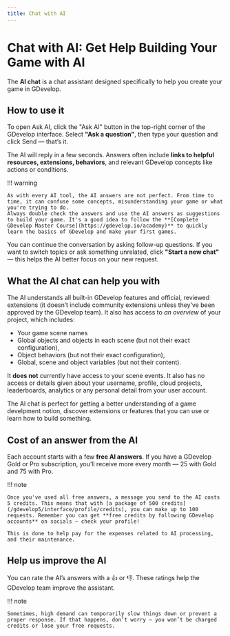 ```yaml
---
title: Chat with AI
---
```

# Chat with AI: Get Help Building Your Game with AI

The **AI chat** is a chat assistant designed specifically to help you create your game in GDevelop.

## How to use it

To open Ask AI, click the "Ask AI" button in the top-right corner of the GDevelop interface. Select **"Ask a question"**, then type your question and click Send — that’s it.

The AI will reply in a few seconds. Answers often include **links to helpful resources, extensions, behaviors**, and relevant GDevelop concepts like actions or conditions.

!!! warning

    As with every AI tool, the AI answers are not perfect. From time to time, it can confuse some concepts, misunderstanding your game or what you're trying to do.
    Always double check the answers and use the AI answers as suggestions to build your game. It's a good idea to follow the **[Complete GDevelop Master Course](https://gdevelop.io/academy)** to quickly learn the basics of GDevelop and make your first games.

You can continue the conversation by asking follow-up questions. If you want to switch topics or ask something unrelated, click **"Start a new chat"** — this helps the AI better focus on your new request.

## What the AI chat can help you with

The AI understands all built-in GDevelop features and official, reviewed extensions (it doesn’t include community extensions unless they’ve been approved by the GDevelop team). It also has access to *an overview* of your project, which includes:

- Your game scene names
- Global objects and objects in each scene (but not their exact configuration),
- Object behaviors (but not their exact configuration),
- Global, scene and object variables (but not their content).

It **does not** currently have access to your scene events. It also has no access or details given about your username, profile, cloud projects, leaderboards, analytics or any personal detail from your user account.

The AI chat is perfect for getting a better understanding of a game develpment notion, discover extensions or features that you can use or learn how to build something.


## Cost of an answer from the AI

Each account starts with a few **free AI answers**. If you have a GDevelop Gold or Pro subscription, you’ll receive more every month — 25 with Gold and 75 with Pro.

!!! note

    Once you've used all free answers, a message you send to the AI costs 5 credits. This means that with [a package of 500 credits](/gdevelop5/interface/profile/credits), you can make up to 100 requests. Remember you can get **free credits by following GDevelop accounts** on socials — check your profile!

    This is done to help pay for the expenses related to AI processing, and their maintenance.


## Help us improve the AI

You can rate the AI’s answers with a 👍 or 👎. These ratings help the GDevelop team improve the assistant.

!!! note

    Sometimes, high demand can temporarily slow things down or prevent a proper response. If that happens, don’t worry — you won’t be charged credits or lose your free requests.
